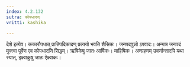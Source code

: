 ```yaml
---
index: 4.2.132
sutra: कोपधादण्
vritti: kashika

---
```

देशे इत्येव। ककारौपधात् प्रातिपदिकादण् प्रत्ययो भवति शैसिकः। जनपदवुञो ऽपवादः। अन्यत्र जनपदं मुक्त्वा पूर्वेण एव कोपधादणि सिद्धम्। ऋषिकेषु जातः आर्षिकः। माहिषिकः। अण्ग्रहणम् उवर्णान्तादपि यथा स्यात्, इक्ष्वाकुषु जातः ऐक्ष्वाकः।